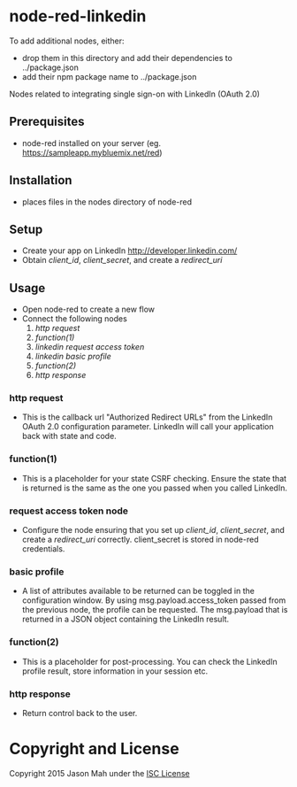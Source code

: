 # node-red-linkedin
To add additional nodes, either:
 - drop them in this directory and add their dependencies to ../package.json
 - add their npm package name to ../package.json

Nodes related to integrating single sign-on with LinkedIn (OAuth 2.0)

## Prerequisites
 - node-red installed on your server (eg. https://sampleapp.mybluemix.net/red)

## Installation
 - places files in the nodes directory of node-red
 
## Setup
 - Create your app on LinkedIn http://developer.linkedin.com/
 - Obtain *client_id*, *client_secret*, and create a *redirect_uri*
 
## Usage
 - Open node-red to create a new flow
 - Connect the following nodes
    1. *http request*
    2. *function(1)* 
    3. *linkedin request access token* 
    4. *linkedin basic profile*
    5. *function(2)*
    6. *http response*
 
 ### http request
 - This is the callback url "Authorized Redirect URLs" from the LinkedIn OAuth 2.0 configuration parameter.  LinkedIn will call your application back with state and code.

 ### function(1)
 - This is a placeholder for your state CSRF checking.  Ensure the state that is returned is the same as the one you passed when you called LinkedIn.

 ### request access token node
 - Configure the node ensuring that you set up  *client_id*, *client_secret*, and create a *redirect_uri* correctly.  client_secret is stored in node-red credentials.
 
 ### basic profile
 - A list of attributes available to be returned can be toggled in the configuration window.  By using msg.payload.access_token passed from the previous node, the profile can be requested.  The msg.payload that is returned in a JSON object containing the LinkedIn result.

 ### function(2)
 - This is a placeholder for post-processing.  You can check the LinkedIn profile result, store information in your session etc.

 ### http response
 - Return control back to the user.

# Copyright and License
Copyright 2015 Jason Mah under the <a href="https://github.com/nevir/readable-licenses/blob/master/markdown/ISC-LICENSE.md">ISC License</a>
